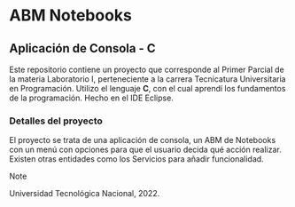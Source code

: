 # ABM Notebooks
## Aplicación de Consola - C

Este repositorio contiene un proyecto que corresponde al Primer Parcial de la materia Laboratorio I, perteneciente a la carrera Tecnicatura Universitaria en Programación.
Utilizo el lenguaje **C**, con el cual aprendí los fundamentos de la programación. Hecho en el IDE Eclipse.

### Detalles del proyecto
El proyecto se trata de una aplicación de consola, un ABM de Notebooks con un menú con opciones para que el usuario decida qué acción realizar. Existen otras entidades como los Servicios para añadir funcionalidad. 

> [!NOTE]
> Universidad Tecnológica Nacional, 2022.
